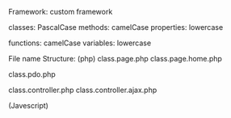 Framework: custom framework

classes: PascalCase
methods: camelCase
properties: lowercase

functions: camelCase
variables: lowercase



File name Structure:
(php)
class.page.php
class.page.home.php

class.pdo.php

class.controller.php
class.controller.ajax.php


(Javescript)

